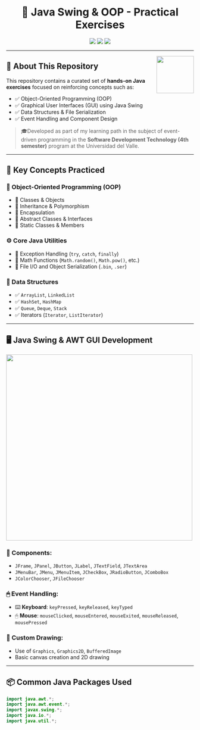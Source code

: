<h1 align="center">🚀 Java Swing & OOP - Practical Exercises</h1>

<p align="center">
  <img src="https://img.shields.io/badge/Java-ED8B00?style=for-the-badge&logo=java&logoColor=white"/>
  <img src="https://img.shields.io/badge/Swing-AWT-blue?style=for-the-badge"/>
  <img src="https://img.shields.io/badge/Object_Oriented_Programming-OOP-green?style=for-the-badge"/>
</p>

---

<img src="https://cdn-icons-png.flaticon.com/512/226/226777.png" width="100" align="right"/>

## 🎯 About This Repository

This repository contains a curated set of **hands-on Java exercises** focused on reinforcing concepts such as:

- ✅ Object-Oriented Programming (OOP)
- ✅ Graphical User Interfaces (GUI) using Java Swing
- ✅ Data Structures & File Serialization
- ✅ Event Handling and Component Design

> 🎓Developed as part of my learning path in the subject of event-driven programming in the **Software Development Technology (4th semester)** program at the Universidad del Valle.

---

## 🧠 Key Concepts Practiced

### 🔷 Object-Oriented Programming (OOP)

- 🔹 Classes & Objects  
- 🔹 Inheritance & Polymorphism  
- 🔹 Encapsulation  
- 🔹 Abstract Classes & Interfaces  
- 🔹 Static Classes & Members  

### ⚙️ Core Java Utilities

- 🔸 Exception Handling (`try`, `catch`, `finally`)  
- 🔸 Math Functions (`Math.random()`, `Math.pow()`, etc.)  
- 🔸 File I/O and Object Serialization (`.bin`, `.ser`)  

### 🧰 Data Structures

- ✅ `ArrayList`, `LinkedList`  
- ✅ `HashSet`, `HashMap`  
- ✅ `Queue`, `Deque`, `Stack`  
- ✅ Iterators (`Iterator`, `ListIterator`)  

---

## 🖥️ Java Swing & AWT GUI Development

<img src="https://user-images.githubusercontent.com/94626509/197431750-9a8c2554-678d-4d60-b28f-38183f1dfc43.png" width="500"/>

### 🧩 Components:

- `JFrame`, `JPanel`, `JButton`, `JLabel`, `JTextField`, `JTextArea`  
- `JMenuBar`, `JMenu`, `JMenuItem`, `JCheckBox`, `JRadioButton`, `JComboBox`  
- `JColorChooser`, `JFileChooser`  

### 🖱 Event Handling:

- ⌨️ **Keyboard**: `keyPressed`, `keyReleased`, `keyTyped`  
- 🖱 **Mouse**: `mouseClicked`, `mouseEntered`, `mouseExited`, `mouseReleased`, `mousePressed`  

### 🎨 Custom Drawing:

- Use of `Graphics`, `Graphics2D`, `BufferedImage`  
- Basic canvas creation and 2D drawing  

---

## 📦 Common Java Packages Used

```java
import java.awt.*;
import java.awt.event.*;
import javax.swing.*;
import java.io.*;
import java.util.*;
